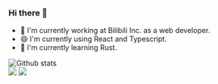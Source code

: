 ### Hi there 👋

- 🔭 I'm currently working at Bilibili Inc. as a web developer.
- 😄 I'm currently using React and Typescript.
- 🌱 I'm currently learning Rust.

![Github stats](https://github-readme-stats.vercel.app/api?username=llc1123&show_icons=true)  
![](https://i0.hdslb.com/bfs/album/d126a2445233aff967bbf93c040dc076ad009c3a.jpg@245w.png)
![](https://i0.hdslb.com/bfs/album/6e73961534f19cf59ecacf1047a0929cfe5f44e9.jpg@245w.png)
